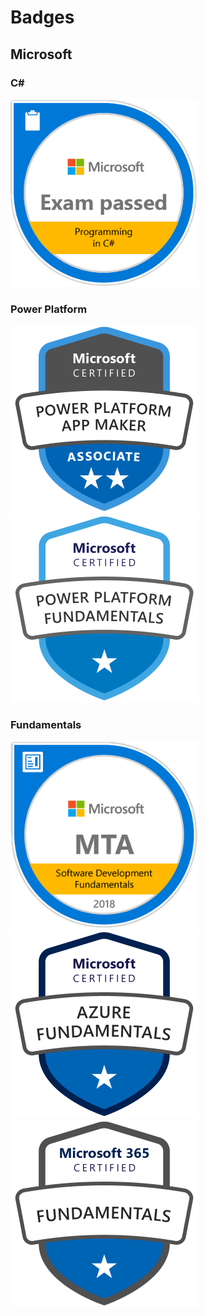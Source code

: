 
# Badges

## Microsoft

### C#
<img src="Programming_in_C_23-01.png" width="300" height="300">

### Power Platform
<img src="power-platform-app-maker-600x600.png" width="300" height="300">
<img src="CERT-Fundamentals-Power-Platform.png" width="300" height="300">

### Fundamentals
<img src="MTA-Software-Development-Fundamentals-2018.png" width="300" height="300">
<img src="azure-fundamentals-600x600.png" width="300" height="300">
<img src="microsoft365-fundamentals-600x600.png" width="300" height="300">
